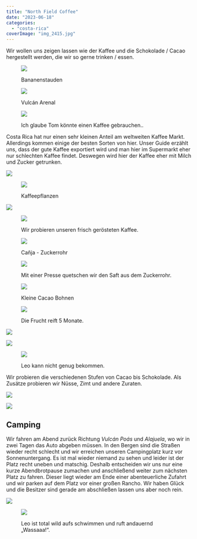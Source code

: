 ```yaml
---
title: "North Field Coffee"
date: "2023-06-18"
categories: 
  - "costa-rica"
coverImage: "img_2415.jpg"
---
```


Wir wollen uns zeigen lassen wie der Kaffee und die Schokolade / Cacao hergestellt werden, die wir so gerne trinken / essen.

<figure>

![](https://hafenstrand.wordpress.com/wp-content/uploads/2023/06/img_2411.jpg?w=1024)

<figcaption>

Bananenstauden

</figcaption>

</figure>

<figure>

![](https://hafenstrand.wordpress.com/wp-content/uploads/2023/06/img_4967.jpg?w=1024)

<figcaption>

Vulcán Arenal

</figcaption>

</figure>

<figure>

![](https://hafenstrand.wordpress.com/wp-content/uploads/2023/06/img_2414.jpg?w=1024)

<figcaption>

Ich glaube Tom könnte einen Kaffee gebrauchen..

</figcaption>

</figure>

Costa Rica hat nur einen sehr kleinen Anteil am weltweiten Kaffee Markt. Allerdings kommen einige der besten Sorten von hier. Unser Guide erzählt uns, dass der gute Kaffee exportiert wird und man hier im Supermarkt eher nur schlechten Kaffee findet. Deswegen wird hier der Kaffee eher mit Milch und Zucker getrunken.

![](https://hafenstrand.wordpress.com/wp-content/uploads/2023/06/img_2415.jpg?w=768)

<figure>

![](https://hafenstrand.wordpress.com/wp-content/uploads/2023/06/img_2455.jpg?w=1024)

<figcaption>

Kaffeepflanzen

</figcaption>

</figure>

![](https://hafenstrand.wordpress.com/wp-content/uploads/2023/06/img_2448.jpg?w=1024)

<figure>

![](https://hafenstrand.wordpress.com/wp-content/uploads/2023/06/img_2451.jpg?w=768)

<figcaption>

Wir probieren unseren frisch gerösteten Kaffee.

</figcaption>

</figure>

<figure>

![](https://hafenstrand.wordpress.com/wp-content/uploads/2023/06/img_2443.jpg?w=768)

<figcaption>

Cañja - Zuckerrohr

</figcaption>

</figure>

<figure>

![](https://hafenstrand.wordpress.com/wp-content/uploads/2023/06/img_4977.jpg?w=768)

<figcaption>

Mit einer Presse quetschen wir den Saft aus dem Zuckerrohr.

</figcaption>

</figure>

<figure>

![](https://hafenstrand.wordpress.com/wp-content/uploads/2023/06/img_2418.jpg?w=768)

<figcaption>

Kleine Cacao Bohnen

</figcaption>

</figure>

<figure>

![](https://hafenstrand.wordpress.com/wp-content/uploads/2023/06/img_2419.jpg?w=768)

<figcaption>

Die Frucht reift 5 Monate.

</figcaption>

</figure>

![](https://hafenstrand.wordpress.com/wp-content/uploads/2023/06/img_2417.jpg?w=1024)

![](https://hafenstrand.wordpress.com/wp-content/uploads/2023/06/img_2434.jpg?w=1024)

<figure>

![](https://hafenstrand.wordpress.com/wp-content/uploads/2023/06/img_2429.jpg?w=1024)

<figcaption>

Leo kann nicht genug bekommen.

</figcaption>

</figure>

Wir probieren die verschiedenen Stufen von Cacao bis Schokolade. Als Zusätze probieren wir Nüsse, Zimt und andere Zuraten.

![](https://hafenstrand.wordpress.com/wp-content/uploads/2023/06/img_2428.jpg?w=1024)

![](https://hafenstrand.wordpress.com/wp-content/uploads/2023/06/img_2441.jpg?w=768)

## Camping

Wir fahren am Abend zurück Richtung _Vulcán Poás_ und _Alajuela_, wo wir in zwei Tagen das Auto abgeben müssen. In den Bergen sind die Straßen wieder recht schlecht und wir erreichen unseren Campingplatz kurz vor Sonnenuntergang. Es ist mal wieder niemand zu sehen und leider ist der Platz recht uneben und matschig. Deshalb entscheiden wir uns nur eine kurze Abendbrotpause zumachen und anschließend weiter zum nächsten Platz zu fahren. Dieser liegt wieder am Ende einer abenteuerliche Zufahrt und wir parken auf dem Platz vor einer großen Rancho. Wir haben Glück und die Besitzer sind gerade am abschließen lassen uns aber noch rein.

![](https://hafenstrand.wordpress.com/wp-content/uploads/2023/06/img_2460.jpg?w=1024)

<figure>

![](https://hafenstrand.wordpress.com/wp-content/uploads/2023/06/img_2465.jpg?w=1024)

<figcaption>

Leo ist total wild aufs schwimmen und ruft andauernd „Wassaaa!“.

</figcaption>

</figure>
